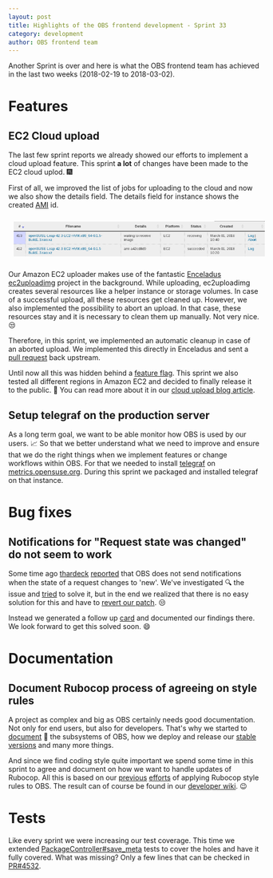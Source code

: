 ```yaml
---
layout: post
title: Highlights of the OBS frontend development - Sprint 33
category: development
author: OBS frontend team
---
```


Another Sprint is over and here is what the OBS frontend team has achieved in the last two weeks (2018-02-19 to 2018-03-02).

# Features

## EC2 Cloud upload

The last few sprint reports we already showed our efforts to implement a cloud upload feature.
This sprint **a lot** of changes have been made to the EC2 cloud uplod. :fireworks:

First of all, we improved the list of jobs for uploading to the cloud and now we also show the details field.
The details field for instance shows the created [AMI](https://docs.aws.amazon.com/AWSEC2/latest/UserGuide/AMIs.html) id.

<img src="/images/posts/cloud_upload_overview.png" width="1000px" style="margin: 10px;">

Our Amazon EC2 uploader makes use of the fantastic [Enceladus ec2uploadimg](https://github.com/SUSE/Enceladus) project in the background.
While uploading, ec2uploadimg creates several resources like a helper instance or storage volumes.
In case of a successful upload, all these resources get cleaned up.
However, we also implemented the possibility to abort an upload.
In that case, these resources stay and it is necessary to clean them up manually.
Not very nice. :unamused:

Therefore, in this sprint, we implemented an automatic cleanup in case of an aborted upload.
We implemented this directly in Enceladus and sent a [pull request](https://github.com/SUSE/Enceladus/pull/196) back upstream.

Until now all this was hidden behind a [feature flag](https://martinfowler.com/articles/feature-toggles.html).
This sprint we also tested all different regions in Amazon EC2 and decided to finally release it to the public. :tada:
You can read more about it in our [cloud upload blog article](http://openbuildservice.org/2018/03/01/cloud-upload/).

## Setup telegraf on the production server

As a long term goal, we want to be able monitor how OBS is used by our users. :chart_with_upwards_trend:
So that we better understand what we need to improve and ensure that we do the right things when we implement features or change workflows within OBS.
For that we needed to install [telegraf](https://github.com/influxdata/telegraf) on [metrics.opensuse.org](https://metrics.opensuse.org).
During this sprint we packaged and installed telegraf on that instance.

# Bug fixes

## Notifications for "Request state was changed" do not seem to work

Some time ago [thardeck](https://github.com/thardeck) [reported](https://github.com/openSUSE/open-build-service/issues/4131) that OBS does not send notifications when the state of a request changes to 'new'.
We've investigated :mag: the issue and [tried](https://github.com/openSUSE/open-build-service/commit/723731704d751a6fb893e076db667c6b449604c4) to solve it, but in the end we realized that there is no easy solution for this and have to [revert our patch](https://github.com/openSUSE/open-build-service/pull/4574). :unamused:

Instead we generated a follow up [card](https://trello.com/c/nahnojm5/327-notification-filters) and documented our findings there.
We look forward to get this solved soon. :smile:

# Documentation

## Document Rubocop process of agreeing on style rules

A project as complex and big as OBS certainly needs good documentation. Not only for end users, but also for developers.
That's why we started to [document](https://github.com/openSUSE/open-build-service/wiki) :notebook_with_decorative_cover: the subsystems of OBS, how we deploy and release our [stable versions](https://build.opensuse.org/project/show/OBS:Server:2.8:Staging) and many more things.

And since we find coding style quite important we spend some time in this sprint to agree and document on how we want to handle updates of Rubocop.
All this is based on our [previous](http://openbuildservice.org/2018/01/19/sprint-report-15/) [efforts](http://openbuildservice.org/2018/02/12/sprint-report-31/) of applying Rubocop style rules to OBS.
The result can of course be found in our [developer wiki](https://github.com/openSUSE/open-build-service/wiki/Code-Style). :wink:

# Tests

Like every sprint we were increasing our test coverage. This time we extended [PackageController#save_meta](https://github.com/openSUSE/open-build-service/blob/master/src/api/app/controllers/webui/package_controller.rb#L988) 
tests to cover the holes and have it fully covered. What was missing? Only a few lines that can be checked in [PR#4532](https://github.com/openSUSE/open-build-service/pull/4532).
